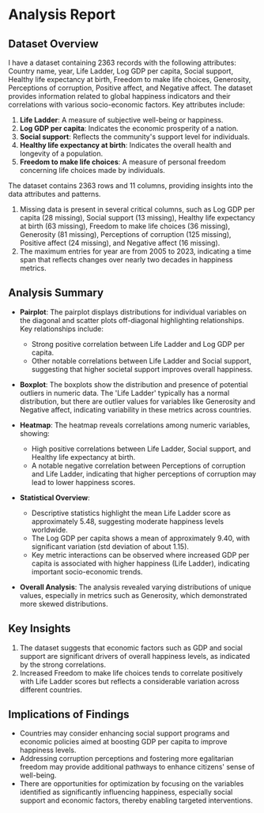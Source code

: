 # Analysis Report

## Dataset Overview
I have a dataset containing 2363 records with the following attributes: Country name, year, Life Ladder, Log GDP per capita, Social support, Healthy life expectancy at birth, Freedom to make life choices, Generosity, Perceptions of corruption, Positive affect, and Negative affect. The dataset provides information related to global happiness indicators and their correlations with various socio-economic factors.
Key attributes include:
1. **Life Ladder**: A measure of subjective well-being or happiness.
2. **Log GDP per capita**: Indicates the economic prosperity of a nation.
3. **Social support**: Reflects the community's support level for individuals.
4. **Healthy life expectancy at birth**: Indicates the overall health and longevity of a population.
5. **Freedom to make life choices**: A measure of personal freedom concerning life choices made by individuals.

The dataset contains 2363 rows and 11 columns, providing insights into the data attributes and patterns.
1. Missing data is present in several critical columns, such as Log GDP per capita (28 missing), Social support (13 missing), Healthy life expectancy at birth (63 missing), Freedom to make life choices (36 missing), Generosity (81 missing), Perceptions of corruption (125 missing), Positive affect (24 missing), and Negative affect (16 missing).
2. The maximum entries for year are from 2005 to 2023, indicating a time span that reflects changes over nearly two decades in happiness metrics.

## Analysis Summary
- **Pairplot**: The pairplot displays distributions for individual variables on the diagonal and scatter plots off-diagonal highlighting relationships. Key relationships include:
   - Strong positive correlation between Life Ladder and Log GDP per capita.
   - Other notable correlations between Life Ladder and Social support, suggesting that higher societal support improves overall happiness.
  
- **Boxplot**: The boxplots show the distribution and presence of potential outliers in numeric data. The 'Life Ladder' typically has a normal distribution, but there are outlier values for variables like Generosity and Negative affect, indicating variability in these metrics across countries.

- **Heatmap**: The heatmap reveals correlations among numeric variables, showing:
   - High positive correlations between Life Ladder, Social support, and Healthy life expectancy at birth.
   - A notable negative correlation between Perceptions of corruption and Life Ladder, indicating that higher perceptions of corruption may lead to lower happiness scores.

- **Statistical Overview**:
   - Descriptive statistics highlight the mean Life Ladder score as approximately 5.48, suggesting moderate happiness levels worldwide.
   - The Log GDP per capita shows a mean of approximately 9.40, with significant variation (std deviation of about 1.15).
   - Key metric interactions can be observed where increased GDP per capita is associated with higher happiness (Life Ladder), indicating important socio-economic trends.

- **Overall Analysis**: The analysis revealed varying distributions of unique values, especially in metrics such as Generosity, which demonstrated more skewed distributions. 

## Key Insights
1. The dataset suggests that economic factors such as GDP and social support are significant drivers of overall happiness levels, as indicated by the strong correlations.
2. Increased Freedom to make life choices tends to correlate positively with Life Ladder scores but reflects a considerable variation across different countries. 

## Implications of Findings
- Countries may consider enhancing social support programs and economic policies aimed at boosting GDP per capita to improve happiness levels.
- Addressing corruption perceptions and fostering more egalitarian freedom may provide additional pathways to enhance citizens' sense of well-being.
- There are opportunities for optimization by focusing on the variables identified as significantly influencing happiness, especially social support and economic factors, thereby enabling targeted interventions.
